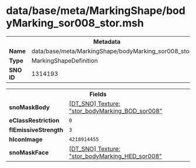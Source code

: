 <h1>data/base/meta/MarkingShape/bodyMarking_sor008_stor.msh</h1><table><tr><th colspan="100%">Metadata</th></tr><tr><td><b>Name</b></td><td>data/base/meta/MarkingShape/bodyMarking_sor008_stor.msh</td></tr><tr><td><b>Type</b></td><td>MarkingShapeDefinition</td></tr><tr><td><b>SNO ID</b></td><td>1314193</td></tr></table>

<table><tr><th colspan="100%">Fields</th></tr><tr><td><b>snoMaskBody</b></td><td><a href="..\Texture\stor_bodyMarking_BOD_sor008.tex">[DT_SNO] Texture: "stor_bodyMarking_BOD_sor008"</a></td></tr><tr><td><b>eClassRestriction</b></td><td><code>0</code></td></tr><tr><td><b>flEmissiveStrength</b></td><td><code>3</code></td></tr><tr><td><b>hIconImage</b></td><td><code>4218914455</code></td></tr><tr><td><b>snoMaskFace</b></td><td><a href="..\Texture\stor_bodyMarking_HED_sor008.tex">[DT_SNO] Texture: "stor_bodyMarking_HED_sor008"</a></td></tr></table>

